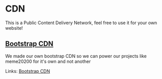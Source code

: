 # CDN
This is a Public Content Delivery Network, feel free to use it for your own website! 
## [Bootstrap CDN](https://cdn.galaxynetwork.ml/)
We made our own bootstrap CDN so we can power our projects like meme20200 for it's own and not another

Links:
[Bootstrap CDN](https://cdn.galaxynetwork.ml/)
